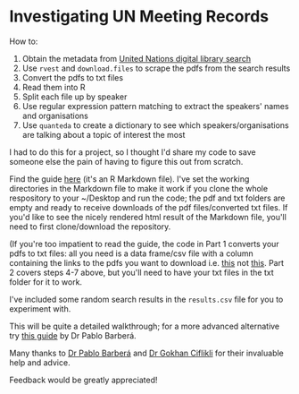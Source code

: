 # Investigating UN Meeting Records

How to:

1. Obtain the metadata from [United Nations digital library search](https://digitallibrary.un.org)
2. Use `rvest` and `download.files` to scrape the pdfs from the search results
3. Convert the pdfs to txt files
4. Read them into R
5. Split each file up by speaker
6. Use regular expression pattern matching to extract the speakers' names and organisations
7. Use `quanteda` to create a dictionary to see which speakers/organisations are talking about a topic of interest the most

I had to do this for a project, so I thought I'd share my code to save someone else the pain of having to figure this out from scratch.

Find the guide [here](https://github.com/thelautiff/UN_meeting_records/blob/master/UN%20Digital%20Library%20Search%20Results.Rmd) (it's an R Markdown file). I've set the working directories in the Markdown file to make it work if you clone the whole respository to your ~/Desktop and run the code; the pdf and txt folders are empty and ready to receive downloads of the pdf files/converted txt files. If you'd like to see the nicely rendered html result of the Markdown file, you'll need to first clone/download the repository.

(If you're too impatient to read the guide, the code in Part 1 converts your pdfs to txt files: all you need is a data frame/csv file with a column containing the links to the pdfs you want to download i.e. [this](https://digitallibrary.un.org/record/733519/files/A_HRC_21_NGO_67-EN.pdf) not [this](https://digitallibrary.un.org/record/733519?ln=en). Part 2 covers steps 4-7 above, but you'll need to have your txt files in the txt folder for it to work.

I've included some random search results in the `results.csv` file for you to experiment with.

This will be quite a detailed walkthrough; for a more advanced alternative try [this guide](http://pablobarbera.com/ECPR-SC104/code/11-data-in-PDFs.html) by Dr Pablo Barberá.

Many thanks to [Dr Pablo Barberá](http://pablobarbera.com) and [Dr Gokhan Ciflikli](https://www.gokhan.io/) for their invaluable help and advice.

Feedback would be greatly appreciated!
